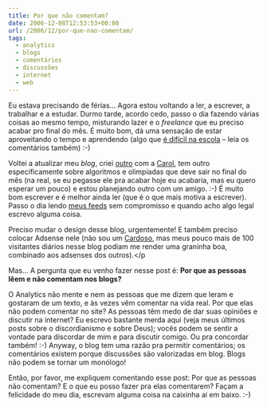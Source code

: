 ```yaml
---
title: Por que não comentam?
date: 2006-12-08T12:53:53+00:00
url: /2006/12/por-que-nao-comentam/
tags:
  - analytics
  - blogs
  - comentários
  - discussões
  - internet
  - web
---
```


Eu estava precisando de férias… Agora estou voltando a ler, a escrever, a trabalhar e a estudar. Durmo tarde, acordo cedo, passo o dia fazendo várias coisas ao mesmo tempo, misturando lazer e o _freelance_ que eu preciso acabar pro final do mês. É muito bom, dá uma sensação de estar aproveitando o tempo e aprendendo (algo que [é difícil na escola][1] – leia os comentários também) :-)

Voltei a atualizar meu _blog_, criei [outro][2] com a [Carol][3], tem outro especificamente sobre algoritmos e olimpíadas que deve sair no final do mês (na real, se eu pegasse ele pra acabar hoje eu acabaria, mas eu quero esperar um pouco) e estou planejando outro com um amigo. :-) É muito bom escrever e é melhor ainda ler (que é o que mais motiva a escrever). Passo o dia lendo [meus feeds][4] sem compromisso e quando acho algo legal escrevo alguma coisa.

Preciso mudar o design desse blog, urgentemente! E também preciso colocar Adsense nele (não sou um [Cardoso][5], mas meus pouco mais de 100 visitantes diários nesse blog podiam me render uma graninha boa, combinado aos adsenses dos outros).</p

Mas… A pergunta que eu venho fazer nesse post é: **Por que as pessoas lêem e não comentam nos blogs?**

O Analytics não mente e nem as pessoas que me dizem que leram e gostaram de um texto, e às vezes vêm comentar na vida real. Por que elas não podem comentar no site? As pessoas têm medo de dar suas opiniões e discutir na internet? Eu escrevo bastante merda aqui (veja meus últimos posts sobre o discordianismo e sobre Deus); vocês podem se sentir a vontade para discordar de mim e para discutir comigo. Ou pra concordar também! :-) Anyway, o blog tem uma razão pra permitir comentários; os comentários existem porque discussões são valorizadas em blog. Blogs não podem se tornar um monólogo!

Então, por favor, me expliquem comentando esse post: Por que as pessoas não comentam? E o que eu posso fazer pra elas comentarem? Façam a felicidade do meu dia, escrevam alguma coisa na caixinha aí em baixo. :-)

[1]: http://malvicioso.com/2006/12/07/aprendizagem-parte-1-schopenhauer/
[2]: http://malvicioso.com
[3]: http://www.fotolog.com/carol_krol
[4]: http://www.bloglines.com/public/tmadeira
[5]: http://www.contraditorium.com
